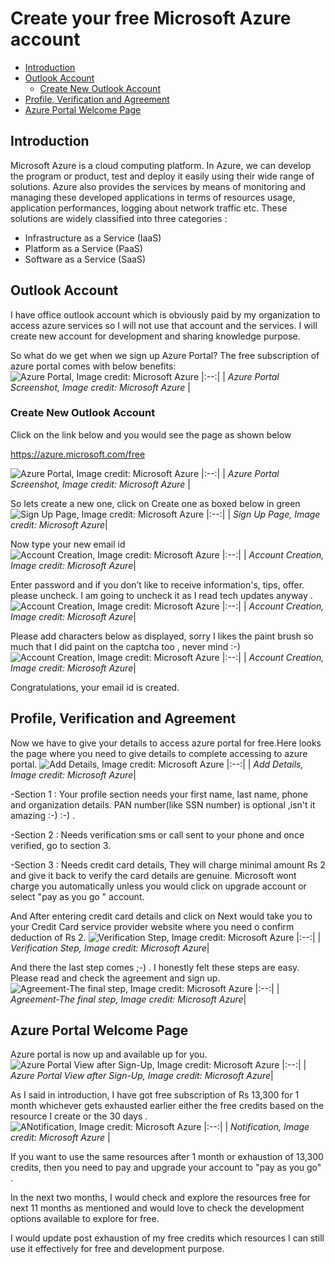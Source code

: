 
# Create your free Microsoft Azure account


- [Introduction](#introduction)
- [Outlook Account](#outlook-account)
  * [Create New Outlook Account](#create-new-outlook-account)    
- [Profile, Verification and Agreement](#profile-verification-and-agreement)
- [Azure Portal Welcome Page](#azure-portal-welcome-page) 
 
## Introduction
Microsoft Azure is a cloud computing platform. In Azure, we can develop the program or product, test and deploy it easily using their wide range of solutions.
Azure also provides the services by means of monitoring and managing these developed applications in terms of resources usage, application performances, logging about network traffic etc.
These solutions are widely classified into three categories : 
- Infrastructure as a Service (IaaS)
- Platform as a Service (PaaS)
- Software as a Service (SaaS)


## Outlook Account

I have office outlook account which is obviously paid by my organization to access azure services so I will not use that account and the services.
I will create new account for development and sharing knowledge purpose.

So what do we get when we sign up Azure Portal? The free subscription of azure portal comes with below benefits:
![Azure Portal, Image credit: Microsoft Azure](../main/images/credits.jpeg?raw=true)
|:--:| 
| *Azure Portal Screenshot, Image credit: Microsoft Azure* |


### Create New Outlook Account
Click on the link below and you would see the page as shown below

https://azure.microsoft.com/free

![Azure Portal, Image credit: Microsoft Azure](../main/images/startfree.jpeg?raw=true)
|:--:| 
| *Azure Portal Screenshot, Image credit: Microsoft Azure* |

So lets create a new one, click on Create one as boxed below in green
![ Sign Up Page, Image credit: Microsoft Azure](../main/images/createone.jpeg?raw=true)
|:--:| 
| *Sign Up Page, Image credit: Microsoft Azure*|

Now type your new email id 
![ Account Creation, Image credit: Microsoft Azure](../main/images/email.jpeg?raw=true)
|:--:| 
| *Account Creation, Image credit: Microsoft Azure*|

Enter password and if you don’t like to receive information's, tips, offer. please uncheck. I am going to uncheck it as I read tech updates anyway .
![ Account Creation, Image credit: Microsoft Azure](../main/images/password.jpeg?raw=true)
|:--:| 
| *Account Creation, Image credit: Microsoft Azure*|


Please add characters below as displayed, sorry I likes the paint brush so much that I did paint on the captcha too , never mind :-)
![ Account Creation, Image credit: Microsoft Azure](../main/images/captcha.jpeg?raw=true)
|:--:| 
| *Account Creation, Image credit: Microsoft Azure*|

Congratulations, your email id is created.


## Profile, Verification and Agreement
Now we have to give your details to access azure portal for free.Here looks the page where you need to give details to complete accessing to azure portal.
![ Add Details, Image credit: Microsoft Azure](../main/images/adddetails.jpeg?raw=true)
|:--:| 
| *Add Details, Image credit: Microsoft Azure*|

-Section 1 : Your profile section needs your first name, last name, phone and organization details. PAN number(like SSN number) is optional ,isn't it amazing  :-) :-) .

-Section 2 : Needs verification sms or call sent to your phone and once verified, go to section 3.

-Section 3 :  Needs credit card details, They will charge minimal amount Rs 2 and give it back to verify the card details are genuine.
Microsoft wont charge you automatically unless you would click on upgrade account or select "pay as you go " account.

And After entering credit card details and click on Next would take you to your Credit Card service provider website where you need o confirm deduction of Rs 2.
![ Verification Step, Image credit: Microsoft Azure](../main/images/verification.jpeg?raw=true)
|:--:| 
| *Verification Step, Image credit: Microsoft Azure*|

And there the last step comes ;-) . I honestly felt these steps are easy. Please read and check the agreement and sign up. 
![ Agreement-The final step, Image credit: Microsoft Azure](../main/images/agreement.jpeg?raw=true)
|:--:| 
| *Agreement-The final step, Image credit: Microsoft Azure*|


## Azure Portal Welcome Page
Azure portal is now up and available up for you.
![ Azure Portal View after Sign-Up, Image credit: Microsoft Azure](../main/images/welcome.jpeg?raw=true)
|:--:| 
| *Azure Portal View after Sign-Up, Image credit: Microsoft Azure*|


As I said in introduction, I have got free subscription of Rs 13,300 for 1 month whichever gets exhausted earlier either the free credits based on the resource I create or the 30 days .
![ ANotification, Image credit: Microsoft Azure](../main/images/notification.jpeg?raw=true)
|:--:| 
| *Notification, Image credit: Microsoft Azure* |


If you want to use the same resources after 1 month or exhaustion of 13,300 credits, then you need to pay and upgrade your account to "pay as you go" .
	
In the next two months, I would check and explore the resources  free for next 11 months as  mentioned and would love to check the development options available to explore for free.

I would update post exhaustion of my free credits which resources I can still use it effectively for free and development purpose.

